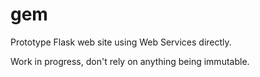 # gem
Prototype Flask web site using Web Services directly.

Work in progress, don't rely on anything being immutable.

